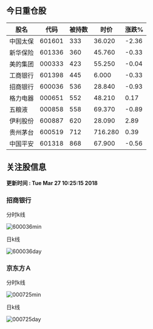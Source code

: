 
## 今日重仓股 

|股名|代码|被持数|时价|涨跌%|
|---|---|---|---|---|
|中国太保|601601|333|36.020|-2.36|
|新华保险|601336|360|45.760|-0.33|
|美的集团|000333|423|55.250|-0.04|
|工商银行|601398|445|6.000|-0.33|
|招商银行|600036|536|28.840|-0.93|
|格力电器|000651|552|48.210|0.17|
|五粮液|000858|558|69.370|-0.89|
|伊利股份|600887|620|28.090|2.89|
|贵州茅台|600519|712|716.280|0.39|
|中国平安|601318|868|67.900|-0.56|

## 关注股信息
**更新时间 : Tue Mar 27 10:25:15 2018**
### 招商银行 
分时k线

![600036min](http://image.sinajs.cn/newchart/min/n/sh600036.gif)

日k线

![600036day](http://image.sinajs.cn/newchart/daily/n/sh600036.gif)

### 京东方Ａ 
分时k线

![000725min](http://image.sinajs.cn/newchart/min/n/sz000725.gif)

日k线

![000725day](http://image.sinajs.cn/newchart/daily/n/sz000725.gif)
